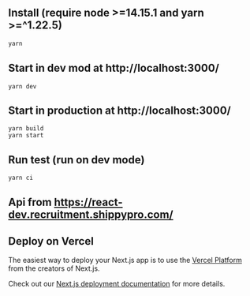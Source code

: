 ## Install (require node >=14.15.1 and yarn >=^1.22.5)
```bash
yarn
```
## Start in dev mod at http://localhost:3000/
```
yarn dev
```
## Start in production at http://localhost:3000/
```
yarn build
yarn start
```
## Run test (run on dev mode)
```
yarn ci
```

## Api from https://react-dev.recruitment.shippypro.com/

## Deploy on Vercel
The easiest way to deploy your Next.js app is to use the [Vercel Platform](https://vercel.com/new?utm_medium=default-template&filter=next.js&utm_source=create-next-app&utm_campaign=create-next-app-readme) from the creators of Next.js.

Check out our [Next.js deployment documentation](https://nextjs.org/docs/deployment) for more details.
